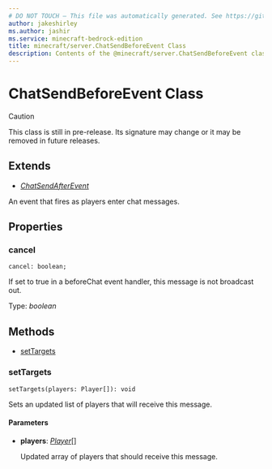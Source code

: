 ```yaml
---
# DO NOT TOUCH — This file was automatically generated. See https://github.com/mojang/minecraftapidocsgenerator to modify descriptions, examples, etc.
author: jakeshirley
ms.author: jashir
ms.service: minecraft-bedrock-edition
title: minecraft/server.ChatSendBeforeEvent Class
description: Contents of the @minecraft/server.ChatSendBeforeEvent class.
---
```

# ChatSendBeforeEvent Class

> [!CAUTION]
> This class is still in pre-release.  Its signature may change or it may be removed in future releases.

## Extends
- [*ChatSendAfterEvent*](ChatSendAfterEvent.md)

An event that fires as players enter chat messages.

## Properties

### **cancel**
`cancel: boolean;`

If set to true in a beforeChat event handler, this message is not broadcast out.

Type: *boolean*

## Methods
- [setTargets](#settargets)

### **setTargets**
`
setTargets(players: Player[]): void
`

Sets an updated list of players that will receive this message.

#### **Parameters**
- **players**: [*Player*](Player.md)[]
  
  Updated array of players that should receive this message.
